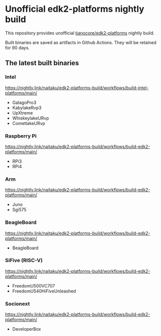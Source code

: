 # Unofficial edk2-platforms nightly build 

This repository provides unofficial
[tianocore/edk2-platforms](https://github.com/tianocore/edk2-platforms)
nightly build.

Built binaries are saved as artifacts in Github Actions.
They will be retained for 90 days.

## The latest built binaries

### Intel

https://nightly.link/naitaku/edk2-platforms-build/workflows/build-intel-platforms/main/

- GalagoPro3
- KabylakeRvp3
- UpXtreme
- WhiskeylakeURvp
- CometlakeURvp

### Raspberry Pi

https://nightly.link/naitaku/edk2-platforms-build/workflows/build-edk2-platforms/main/

- RPi3
- RPi4


### Arm

https://nightly.link/naitaku/edk2-platforms-build/workflows/build-edk2-platforms/main/

- Juno
- Sgi575

### BeagleBoard

https://nightly.link/naitaku/edk2-platforms-build/workflows/build-edk2-platforms/main/

- BeagleBoard

### SiFive (RISC-V)

https://nightly.link/naitaku/edk2-platforms-build/workflows/build-edk2-platforms/main/

- FreedomU500VC707
- FreedomU540HiFiveUnleashed

### Socionext

https://nightly.link/naitaku/edk2-platforms-build/workflows/build-edk2-platforms/main/

- DeveloperBox

